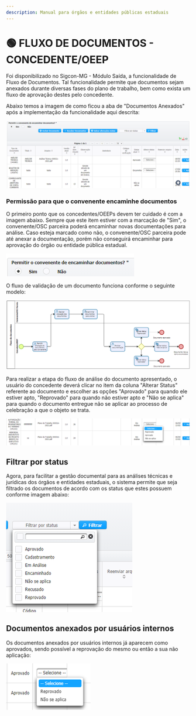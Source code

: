 ```yaml
---
description: Manual para órgãos e entidades públicas estaduais
---
```


# 🟢 FLUXO DE DOCUMENTOS - CONCEDENTE/OEEP

Foi disponibilizado no Sigcon-MG - Módulo Saída, a funcionalidade de Fluxo de Documentos. Tal funcionalidade permite que documentos sejam anexados durante diversas fases do plano de trabalho, bem como exista um fluxo de aprovação destes pelo concedente.

Abaixo temos a imagem de como ficou a aba de "Documentos Anexados" após a implementação da funcionalidade aqui descrita:

![Tela da aba &quot;Documentos Anexados&quot;](../.gitbook/assets/image%20%28470%29.png)

### Permissão para que o convenente encaminhe documentos

O primeiro ponto que os concedentes/OEEPs devem ter cuidado é com a imagem abaixo. Sempre que este item estiver com a marcação de "Sim", o convenente/OSC parceira poderá encaminhar novas documentações para análise. Caso esteja marcado como não, o convenente/OSC parceira pode até anexar a documentação, porém não conseguirá encaminhar para aprovação do órgão ou entidade pública estadual.

![](../.gitbook/assets/image%20%28468%29.png)

O fluxo de validação de um documento funciona conforme o seguinte modelo:

![](../.gitbook/assets/image%20%28473%29.png)

Para realizar a etapa do fluxo de análise do documento apresentado, o usuário do concedente deverá clicar no item da coluna "Alterar Status" referente ao documento e escolher as opções "Aprovado" para quando ele estiver apto, "Reprovado" para quando não estiver apto e "Não se aplica" para quando o documento entregue não se aplicar ao processo de celebração a que o objeto se trata.

![](../.gitbook/assets/image%20%28471%29.png)

## Filtrar por status

Agora, para facilitar a gestão documental para as análises técnicas e jurídicas dos órgãos e entidades estaduais, o sistema permite que seja filtrado os documentos de acordo com os status que estes possuem conforme imagem abaixo:

![Filtros que permitem a organiza&#xE7;&#xE3;o dos documentos anexados](../.gitbook/assets/image%20%28469%29.png)

## Documentos anexados por usuários internos

Os documentos anexados por usuários internos já aparecem como aprovados, sendo possível a reprovação do mesmo ou então a sua não aplicação:

![](../.gitbook/assets/image%20%28472%29.png)



